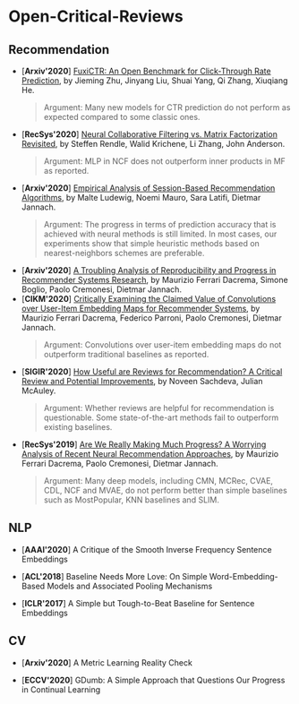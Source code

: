 # Open-Critical-Reviews

## Recommendation

+ [**Arxiv'2020**] [FuxiCTR: An Open Benchmark for Click-Through Rate Prediction](https://arxiv.org/abs/2009.05794), by Jieming Zhu, Jinyang Liu, Shuai Yang, Qi Zhang, Xiuqiang He.
  > Argument: Many new models for CTR prediction do not perform as expected compared to some classic ones.
+ [**RecSys'2020**] [Neural Collaborative Filtering vs. Matrix Factorization Revisited](https://arxiv.org/abs/2005.09683), by Steffen Rendle, Walid Krichene, Li Zhang, John Anderson.
  > Argument: MLP in NCF does not outperform inner products in MF as reported.
+ [**Arxiv'2020**] [Empirical Analysis of Session-Based Recommendation Algorithms](https://arxiv.org/abs/1910.12781), by Malte Ludewig, Noemi Mauro, Sara Latifi, Dietmar Jannach.
  > Argument: The progress in terms of prediction accuracy that is achieved with neural methods is still limited. In most cases, our experiments show that simple heuristic methods based on nearest-neighbors schemes are preferable.
+ [**Arxiv'2020**] [A Troubling Analysis of Reproducibility and Progress in Recommender Systems Research](https://arxiv.org/abs/1911.07698), by Maurizio Ferrari Dacrema, Simone Boglio, Paolo Cremonesi, Dietmar Jannach.
+ [**CIKM'2020**] [Critically Examining the Claimed Value of Convolutions over User-Item Embedding Maps for Recommender Systems](https://arxiv.org/abs/2007.11893), by Maurizio Ferrari Dacrema, Federico Parroni, Paolo Cremonesi, Dietmar Jannach.
  > Argument: Convolutions over user-item embedding maps do not outperform traditional baselines as reported.
+ [**SIGIR'2020**] [How Useful are Reviews for Recommendation? A Critical Review and Potential Improvements](https://arxiv.org/abs/2005.12210), by Noveen Sachdeva, Julian McAuley.
  > Argument: Whether reviews are helpful for recommendation is questionable. Some state-of-the-art methods fail to outperform existing baselines.
+ [**RecSys'2019**] [Are We Really Making Much Progress? A Worrying Analysis of Recent Neural Recommendation Approaches](https://arxiv.org/abs/1907.06902), by Maurizio Ferrari Dacrema, Paolo Cremonesi, Dietmar Jannach.
  > Argument: Many deep models, including CMN, MCRec, CVAE, CDL, NCF and MVAE, do not perform better than simple baselines such as MostPopular, KNN baselines and SLIM.

## NLP
+ [**AAAI'2020**] A Critique of the Smooth Inverse Frequency Sentence Embeddings

+ [**ACL'2018**] Baseline Needs More Love: On Simple Word-Embedding-Based Models and Associated Pooling Mechanisms

+ [**ICLR'2017**] A Simple but Tough-to-Beat Baseline for Sentence Embeddings

## CV
+ [**Arxiv'2020**] A Metric Learning Reality Check

+ [**ECCV'2020**] GDumb: A Simple Approach that Questions Our Progress in Continual Learning

